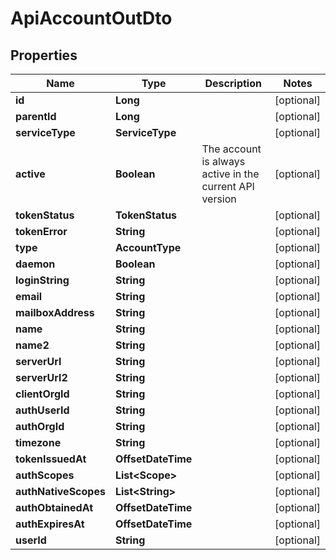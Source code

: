 

# ApiAccountOutDto


## Properties

| Name | Type | Description | Notes |
|------------ | ------------- | ------------- | -------------|
|**id** | **Long** |  |  [optional] |
|**parentId** | **Long** |  |  [optional] |
|**serviceType** | **ServiceType** |  |  [optional] |
|**active** | **Boolean** | The account is always active in the current API version |  [optional] |
|**tokenStatus** | **TokenStatus** |  |  [optional] |
|**tokenError** | **String** |  |  [optional] |
|**type** | **AccountType** |  |  [optional] |
|**daemon** | **Boolean** |  |  [optional] |
|**loginString** | **String** |  |  [optional] |
|**email** | **String** |  |  [optional] |
|**mailboxAddress** | **String** |  |  [optional] |
|**name** | **String** |  |  [optional] |
|**name2** | **String** |  |  [optional] |
|**serverUrl** | **String** |  |  [optional] |
|**serverUrl2** | **String** |  |  [optional] |
|**clientOrgId** | **String** |  |  [optional] |
|**authUserId** | **String** |  |  [optional] |
|**authOrgId** | **String** |  |  [optional] |
|**timezone** | **String** |  |  [optional] |
|**tokenIssuedAt** | **OffsetDateTime** |  |  [optional] |
|**authScopes** | **List&lt;Scope&gt;** |  |  [optional] |
|**authNativeScopes** | **List&lt;String&gt;** |  |  [optional] |
|**authObtainedAt** | **OffsetDateTime** |  |  [optional] |
|**authExpiresAt** | **OffsetDateTime** |  |  [optional] |
|**userId** | **String** |  |  [optional] |



